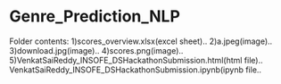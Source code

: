 # Genre_Prediction_NLP

Folder contents:
1)scores_overview.xlsx(excel sheet)..
2)a.jpeg(image)..
3)download.jpg(image)..
4)scores.png(image)..
5)VenkatSaiReddy_INSOFE_DSHackathonSubmission.html(html file)..
VenkatSaiReddy_INSOFE_DSHackathonSubmission.ipynb(ipynb file..


